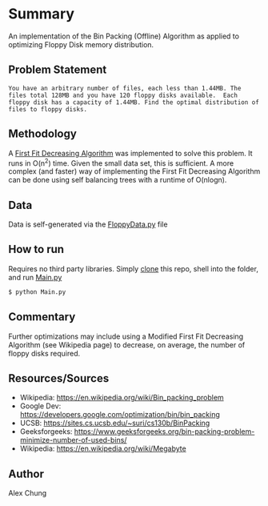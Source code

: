 # Summary
  
An implementation of the Bin Packing (Offline) Algorithm as applied to optimizing Floppy Disk memory distribution.

## Problem Statement

`You have an arbitrary number of files, each less than 1.44MB. The files total 128MB and you have 120 floppy disks available.  Each floppy disk has a capacity of 1.44MB. Find the optimal distribution of files to floppy disks.`

## Methodology
A [First Fit Decreasing Algorithm](Algos.py) was implemented to solve this problem.  It runs in O(n<sup>2</sup>) time.  Given the small data set, this is sufficient.  A more complex (and faster) way of implementing the First Fit Decreasing Algorithm can be done using self balancing trees with a runtime of O(nlogn).

## Data
  
Data is self-generated via the [FloppyData.py](FloppyData.py) file 

## How to run

Requires no third party libraries.
Simply [clone](https://github.com/atc2146/floppy-disk-packing.git) this repo, shell into the folder, and run [Main.py](Main.py)

```sh
$ python Main.py
```

## Commentary
Further optimizations may include using a Modified First Fit Decreasing Algorithm (see Wikipedia page) to decrease, on average, the number of floppy disks required.  

## Resources/Sources

 * Wikipedia: https://en.wikipedia.org/wiki/Bin_packing_problem
 * Google Dev: https://developers.google.com/optimization/bin/bin_packing
 * UCSB: https://sites.cs.ucsb.edu/~suri/cs130b/BinPacking
 * Geeksforgeeks: https://www.geeksforgeeks.org/bin-packing-problem-minimize-number-of-used-bins/
 * Wikipedia: https://en.wikipedia.org/wiki/Megabyte

## Author
Alex Chung
